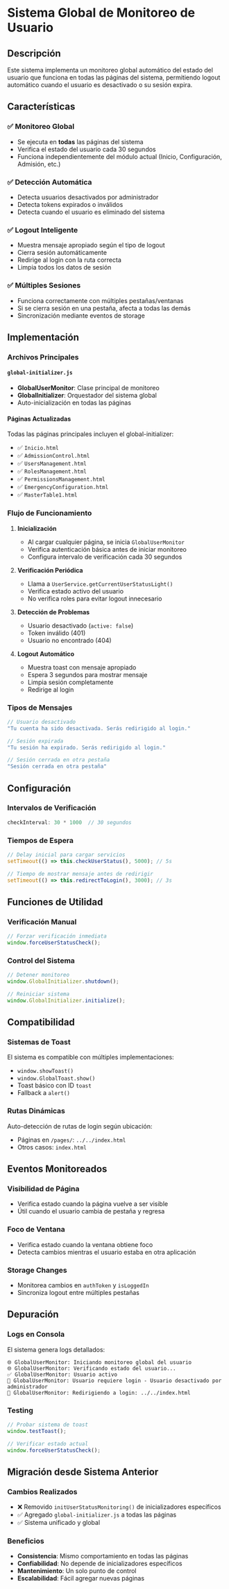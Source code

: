 # Sistema Global de Monitoreo de Usuario

## Descripción

Este sistema implementa un monitoreo global automático del estado del usuario que funciona en todas las páginas del sistema, permitiendo logout automático cuando el usuario es desactivado o su sesión expira.

## Características

### ✅ Monitoreo Global
- Se ejecuta en **todas** las páginas del sistema
- Verifica el estado del usuario cada 30 segundos
- Funciona independientemente del módulo actual (Inicio, Configuración, Admisión, etc.)

### ✅ Detección Automática
- Detecta usuarios desactivados por administrador
- Detecta tokens expirados o inválidos  
- Detecta cuando el usuario es eliminado del sistema

### ✅ Logout Inteligente
- Muestra mensaje apropiado según el tipo de logout
- Cierra sesión automáticamente
- Redirige al login con la ruta correcta
- Limpia todos los datos de sesión

### ✅ Múltiples Sesiones
- Funciona correctamente con múltiples pestañas/ventanas
- Si se cierra sesión en una pestaña, afecta a todas las demás
- Sincronización mediante eventos de storage

## Implementación

### Archivos Principales

#### `global-initializer.js`
- **GlobalUserMonitor**: Clase principal de monitoreo
- **GlobalInitializer**: Orquestador del sistema global
- Auto-inicialización en todas las páginas

#### Páginas Actualizadas
Todas las páginas principales incluyen el global-initializer:
- ✅ `Inicio.html`
- ✅ `AdmissionControl.html` 
- ✅ `UsersManagement.html`
- ✅ `RolesManagement.html`
- ✅ `PermissionsManagement.html`
- ✅ `EmergencyConfiguration.html`
- ✅ `MasterTable1.html`

### Flujo de Funcionamiento

1. **Inicialización**
   - Al cargar cualquier página, se inicia `GlobalUserMonitor`
   - Verifica autenticación básica antes de iniciar monitoreo
   - Configura intervalo de verificación cada 30 segundos

2. **Verificación Periódica**
   - Llama a `UserService.getCurrentUserStatusLight()`
   - Verifica estado activo del usuario
   - No verifica roles para evitar logout innecesario

3. **Detección de Problemas**
   - Usuario desactivado (`active: false`)
   - Token inválido (401)
   - Usuario no encontrado (404)

4. **Logout Automático**
   - Muestra toast con mensaje apropiado
   - Espera 3 segundos para mostrar mensaje
   - Limpia sesión completamente
   - Redirige al login

### Tipos de Mensajes

```javascript
// Usuario desactivado
"Tu cuenta ha sido desactivada. Serás redirigido al login."

// Sesión expirada
"Tu sesión ha expirado. Serás redirigido al login."

// Sesión cerrada en otra pestaña
"Sesión cerrada en otra pestaña"
```

## Configuración

### Intervalos de Verificación
```javascript
checkInterval: 30 * 1000  // 30 segundos
```

### Tiempos de Espera
```javascript
// Delay inicial para cargar servicios
setTimeout(() => this.checkUserStatus(), 5000); // 5s

// Tiempo de mostrar mensaje antes de redirigir  
setTimeout(() => this.redirectToLogin(), 3000); // 3s
```

## Funciones de Utilidad

### Verificación Manual
```javascript
// Forzar verificación inmediata
window.forceUserStatusCheck();
```

### Control del Sistema
```javascript
// Detener monitoreo
window.GlobalInitializer.shutdown();

// Reiniciar sistema
window.GlobalInitializer.initialize();
```

## Compatibilidad

### Sistemas de Toast
El sistema es compatible con múltiples implementaciones:
- `window.showToast()`
- `window.GlobalToast.show()`
- Toast básico con ID `toast`
- Fallback a `alert()`

### Rutas Dinámicas
Auto-detección de rutas de login según ubicación:
- Páginas en `/pages/`: `../../index.html`
- Otros casos: `index.html`

## Eventos Monitoreados

### Visibilidad de Página
- Verifica estado cuando la página vuelve a ser visible
- Útil cuando el usuario cambia de pestaña y regresa

### Foco de Ventana  
- Verifica estado cuando la ventana obtiene foco
- Detecta cambios mientras el usuario estaba en otra aplicación

### Storage Changes
- Monitorea cambios en `authToken` y `isLoggedIn`
- Sincroniza logout entre múltiples pestañas

## Depuración

### Logs en Consola
El sistema genera logs detallados:
```
🌐 GlobalUserMonitor: Iniciando monitoreo global del usuario
🌐 GlobalUserMonitor: Verificando estado del usuario...
✅ GlobalUserMonitor: Usuario activo
🚫 GlobalUserMonitor: Usuario requiere login - Usuario desactivado por administrador
🔄 GlobalUserMonitor: Redirigiendo a login: ../../index.html
```

### Testing
```javascript
// Probar sistema de toast
window.testToast();

// Verificar estado actual
window.forceUserStatusCheck();
```

## Migración desde Sistema Anterior

### Cambios Realizados
- ❌ Removido `initUserStatusMonitoring()` de inicializadores específicos
- ✅ Agregado `global-initializer.js` a todas las páginas
- ✅ Sistema unificado y global

### Beneficios
- **Consistencia**: Mismo comportamiento en todas las páginas
- **Confiabilidad**: No depende de inicializadores específicos
- **Mantenimiento**: Un solo punto de control
- **Escalabilidad**: Fácil agregar nuevas páginas
